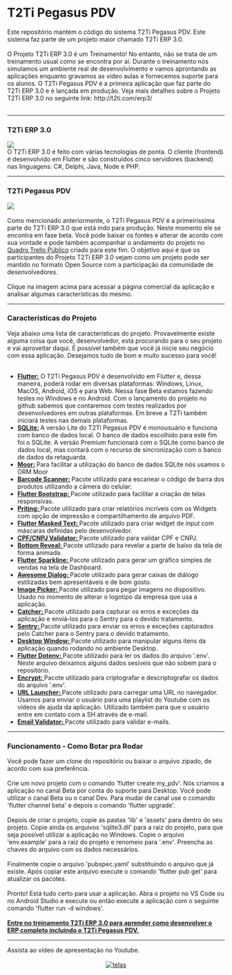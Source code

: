 <html>
<div class="bloco">
                    <div class="titulo_bloco">
                        <h1>T2Ti Pegasus PDV</h1>
                    </div>
  Este repositório mantém o código do sistema T2Ti Pegasus PDV. Este sistema faz parte de um projeto maior chamado T2Ti ERP 3.0. 
	<br /><br />
	O Projeto T2Ti ERP 3.0 é um Treinamento! No entanto, não se trata de um treinamento usual como se encontra por aí. Durante o treinamento nós simulamos um ambiente real de desenvolvimento e vamos aprontando as aplicações enquanto gravamos as vídeo aulas e fornecemos suporte para os alunos. O T2Ti Pegasus PDV é a primeira aplicação que faz parte do T2Ti ERP 3.0 e é lançada em produção. Veja mais detalhes sobre o Projeto T2Ti ERP 3.0 no seguinte link: http://t2ti.com/erp3/
  <br/><br/>
                    <hr />
                    <h3>T2Ti ERP 3.0</h3>
			<a href="http://t2ti.com/erp3/">
			<img src="http://t2ti.com/images/news/erp3-linguagens-flutter.png" />
			</a>
                    <br />              
O T2Ti ERP 3.0 é feito com várias tecnologias de ponta. O cliente (frontend) é desenvolvido em Flutter e são construídos cinco servidores (backend) nas linguagens: C#, Delphi, Java, Node e PHP. 	
                    <hr />
                    <h3>T2Ti Pegasus PDV</h3>
			<a href="https://t2tisistemas.com/produtos/multi/pegasus-pdv/">
			<img src="http://t2ti.com/images/erp3/mobile-screen-topo.png" />
			</a>
                    <br /> <br /> 
Como mencionado anteriormente, o T2Ti Pegasus PDV é a primeiríssima parte do T2Ti ERP 3.0 que está indo para produção. Neste momento ele se encontra em fase beta. Você pode baixar os fontes e alterar de acordo com sua vontade e pode também acompanhar o andamento do projeto no <a href="https://trello.com/b/xnlmJ1wc/t2ti-pegasus-pdv">Quadro Trello Público</a> criado para este fim. O objetivo aqui é que os participantes do Projeto T2Ti ERP 3.0 vejam como um projeto pode ser mantido no formato Open Source com a participação da comunidade de desenvolvedores.	
                    <br /> <br /> 
Clique na imagem acima para acessar a página comercial da aplicação e analisar algumas características do mesmo.
<hr />
                    <h3>Características do Projeto</h3>
Veja abaixo uma lista de características do projeto. Provavelmente existe alguma coisa que você, desenvolvedor, está procurando para o seu projeto e vai aproveitar daqui. É possível também que você já inicie seu negócio com essa aplicação. Desejamos tudo de bom e muito sucesso para você!
	<br />
	<br />
                                    <ul>
                                        <li>
                                            <b> <a href="https://flutter.dev/">Flutter:</a></b> O T2Ti Pegasus PDV é desenvolvido em Flutter e, dessa maneira, poderá rodar em diversas plataformas: Windows, Linux, MacOS, Android, iOS e para Web. Nessa fase Beta estamos fazendo testes no Windows e no Android. Com o lançamento do projeto no github sabemos que contaremos com testes realizados por desenvolvedores em outras plataformas. Em breve a T2Ti também iniciará testes nas demais plataformas.
                                        </li>
                                        <li>
						<b> <a href="https://www.sqlite.org/index.html">SQLite:</a> </b> A versão Lite do T2Ti Pegasus PDV é monousuário e funciona com banco de dados local. O banco de dados escolhido para este fim foi o SQLite. A versão Premium funcionará com o SQLite como banco de dados local, mas contará com o recurso de sincronização com o banco de dados da retaguarda.
                                        </li>
                                        <li>
                                            <b> <a href="https://moor.simonbinder.eu/">Moor:</a> </b> Para facilitar a utilização do banco de dados SQLite nós usamos o ORM Moor
                                        </li>
                                        <li>
                                            <b> <a href="https://pub.dev/packages/flutter_barcode_scanner">Barcode Scanner:</a> </b> 
                                            Pacote utilizado para escanear o código de barra dos produtos utilizando a câmera do celular.
                                        </li>
                                        <li>
                                            <b><a href="https://pub.dev/packages/flutter_bootstrap"> Flutter Bootstrap: </a></b>                                             						Pacote utilizado para facilitar a criação de telas responsivas.
                                        </li>
                                        <li>
                                            <b><a href="https://pub.dev/packages/printing"> Priting: </a></b>                                             						Pacote utilizado para criar relatórios incríveis com os Widgets com opção de impressão e compartilhamento de arquivo PDF.
                                        </li>
                                        <li>
                                            <b><a href="https://pub.dev/packages/flutter_masked_text"> Flutter Masked Text: </a></b>                                             						Pacote utilizado para criar widget de input com máscaras definidas pelo desenvolvedor.
                                        </li>
                                        <li>
                                            <b><a href="https://pub.dev/packages/cpf_cnpj_validator"> CPF/CNPJ Validator: </a></b>                                             						Pacote utilizado para validar CPF e CNPJ.
                                        </li>
                                        <li>
                                            <b><a href="https://pub.dev/packages/bottomreveal"> Bottom Reveal: </a></b>                                             						Pacote utilizado para revelar a parte de baixo da tela de forma animada.
                                        </li>
                                        <li>
                                            <b><a href="https://pub.dev/packages/flutter_sparkline"> Flutter Sparkline: </a></b>                                             						Pacote utilizado para gerar um gráfico simples de vendas na tela de Dashboard.
                                        </li>
                                        <li>
                                            <b><a href="https://pub.dev/packages/awesome_dialog"> Awesome Dialog: </a></b>                                             						Pacote utilizado para gerar caixas de diálogo estilizadas bem apresentáveis e de bom gosto.
                                        </li>
                                        <li>
                                            <b><a href="https://pub.dev/packages/image_picker"> Image Picker: </a></b>                                             						Pacote utilizado para pegar imagens no dispositivo. Usado no momento de alterar o logotipo da empresa que usa a aplicação.
                                        </li>
                                        <li>
                                            <b><a href="https://pub.dev/packages/catcher"> Catcher: </a></b>                                             						Pacote utilizado para capturar os erros e exceções da aplicação e enviá-los para o Sentry para o devido tratamento.
                                        </li>
                                        <li>
                                            <b><a href="https://pub.dev/packages/sentry_flutter"> Sentry: </a></b>                                             						Pacote utilizado para enviar os erros e exceções capturados pelo Catcher para o Sentry para o devido tratamento.
                                        </li>
                                        <li>
                                            <b><a href="https://pub.dev/packages/desktop_window"> Desktop Window: </a></b>                                             						Pacote utilizado para manipular alguns itens da aplicação quando rodando no ambiente Desktop.
                                        </li>
                                        <li>
                                            <b><a href="https://pub.dev/packages/flutter_dotenv"> Flutter Dotenv: </a></b>                                             						Pacote utilizado para ler os dados do arquivo '.env'. Neste arquivo deixamos alguns dados sesíveis que não sobem para o repositório.
                                        </li>
                                        <li>
                                            <b><a href="https://pub.dev/packages/encrypt"> Encrypt: </a></b>                                             						Pacote utilizado para criptografar e descriptografar os dados do arquivo '.env'.
                                        </li>
                                        <li>
                                            <b><a href="https://pub.dev/packages/url_launcher"> URL Launcher: </a></b>                                             						Pacote utilizado para carregar uma URL no navegador. Usamos para enviar o usuário para uma playlist do Youtube com os vídeos de ajuda da aplicação. Utilizado também para que o usuário entre em contato com a SH através de e-mail.
                                        </li>
                                        <li>
                                            <b><a href="https://pub.dev/packages/email_validator"> Email Validator: </a></b>                                             						Pacote utilizado para validar e-mails.
                                        </li>
                                    </ul>
                        <hr />
                        <h3>Funcionamento - Como Botar pra Rodar</h3> 
                       Você pode fazer um clone do repositório ou baixar o arquivo zipado, de acordo com sua preferência.		
                    <br />  
                    <br />  
	Crie um novo projeto com o comando 'flutter create my_pdv'. Nós criamos a aplicação no canal Beta por conta do suporte para Desktop. Você pode utilizar o canal Beta ou o canal Dev. Para mudar de canal use o comando 'flutter channel beta' e depois o comando 'flutter upgrade'.
                    <br />  
                    <br />  
	Depois de criar o projeto, copie as pastas 'lib' e 'assets' para dentro do seu projeto. Copie ainda os arquivos 'sqlite3.dll' para a raiz do projeto, para que seja possível utilizar a aplicação no Windows. Copie o arquivo 'env.example' para a raiz do projeto e renomeio para '.env'. Preencha as chaves do arquivo com os dados necessários.
                    <br />  
                    <br />  
	Finalmente copie o arquivo 'pubspec.yaml' substituindo o arquivo que já existe. Após copiar este arquivo execute o comando 'flutter pub get' para atualizar os pacotes.
                    <br />  
                    <br />  
	Pronto! Está tudo certo para usar a aplicação. Abra o projeto no VS Code ou no Android Studio e execute ou então execute a aplicação com o seguinte comando 'flutter run -d windows'.
  	<br /><br />
	<a href="http://t2ti.com/erp3/">
	<b>Entre no treinamento T2Ti ERP 3.0 para aprender como desenvolver o ERP completo incluindo o T2Ti Pegasus PDV.</b>
	</a>
	<hr />
	Assista ao vídeo de apresentação no Youtube.
	<br /><br />
<center>	
								<a href="https://www.youtube.com/watch?v=HyWsySaM5fk?rel=0">
									<img src="https://img.youtube.com/vi/HyWsySaM5fk/maxresdefault.jpg" alt="telas" /> </a>
				</center>	
</html>
